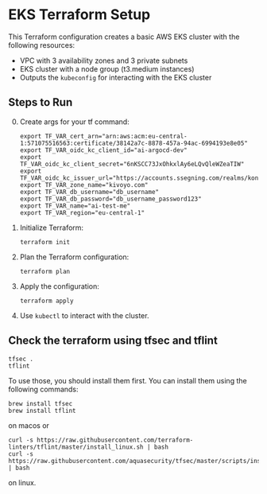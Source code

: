 # EKS Terraform Setup

This Terraform configuration creates a basic AWS EKS cluster with the following resources:

- VPC with 3 availability zones and 3 private subnets
- EKS cluster with a node group (t3.medium instances)
- Outputs the `kubeconfig` for interacting with the EKS cluster

## Steps to Run

0. Create args for your tf command:
   ```shell
   export TF_VAR_cert_arn="arn:aws:acm:eu-central-1:571075516563:certificate/38142a7c-8878-457a-94ac-6994193e8e05"
   export TF_VAR_oidc_kc_client_id="ai-argocd-dev"
   export TF_VAR_oidc_kc_client_secret="6nKSCC73JxOhkxlAy6eLQvQleWZeaTIW"
   export TF_VAR_oidc_kc_issuer_url="https://accounts.ssegning.com/realms/konk"
   export TF_VAR_zone_name="kivoyo.com"
   export TF_VAR_db_username="db_username"
   export TF_VAR_db_password="db_username_password123"
   export TF_VAR_name="ai-test-me"
   export TF_VAR_region="eu-central-1"
   ```

1. Initialize Terraform:
   ```shell
   terraform init
   ```

2. Plan the Terraform configuration:
   ```shell
   terraform plan
   ```

3. Apply the configuration:
   ```shell
   terraform apply
   ```

4. Use `kubectl` to interact with the cluster.

## Check the terraform using tfsec and tflint

```shell
tfsec .
tflint
```

To use those, you should install them first. You can install them using the following commands:

```shell
brew install tfsec
brew install tflint
```

on macos or

```shell
curl -s https://raw.githubusercontent.com/terraform-linters/tflint/master/install_linux.sh | bash
curl -s https://raw.githubusercontent.com/aquasecurity/tfsec/master/scripts/install_linux.sh | bash
```

on linux.